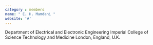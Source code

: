 ```yaml
---
category : members
name: " E. H. Mamdani " 
website: '#'
---
```

Department of Electrical and Electronic Engineering
Imperial College of Science Technology and Medicine
London, England, U.K.


